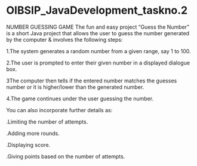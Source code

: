 # OIBSIP_JavaDevelopment_taskno.2
NUMBER GUESSING GAME
The fun and easy project “Guess the Number” is a short Java project that allows the user to guess the number generated by the computer & involves the following steps:

1.The system generates a random number from a given range, say 1 to 100.

2.The user is prompted to enter their given number in a displayed dialogue box.

3The computer then tells if the entered number matches the guesses number or it is higher/lower than the generated number.

4.The game continues under the user guessing the number.

You can also incorporate further details as:

.Limiting the number of attempts.

.Adding more rounds.

.Displaying score.

.Giving points based on the number of attempts.
